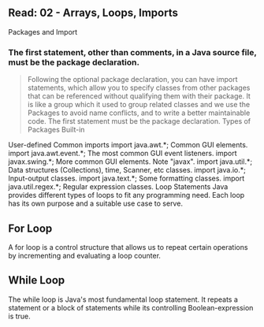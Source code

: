 ## Read: 02 - Arrays, Loops, Imports
Packages and Import


### The first statement, other than comments, in a Java source file, must be the package declaration.
> Following the optional package declaration, you can have import statements, which allow you to specify classes from other packages that can be referenced without qualifying them with their package.
It is like a group which it used to group related classes and we use the Packages to avoid name conflicts, and to write a better maintainable code.
The first statement must be the package declaration.
Types of Packages
Built-in


User-defined
Common imports
import java.awt.\*; Common GUI elements.
import java.awt.event.\*; The most common GUI event listeners.
import javax.swing.\*; More common GUI elements. Note "javax".
import java.util.\*; Data structures (Collections), time, Scanner, etc classes.
import java.io.\*; Input-output classes.
import java.text.\*; Some formatting classes.
import java.util.regex.\*; Regular expression classes.
Loop Statements
Java provides different types of loops to fit any programming need. Each loop has its own purpose and a suitable use case to serve.


## For Loop
A for loop is a control structure that allows us to repeat certain operations by incrementing and evaluating a loop counter.

## While Loop
The while loop is Java's most fundamental loop statement. It repeats a statement or a block of statements while its controlling Boolean-expression is true.
